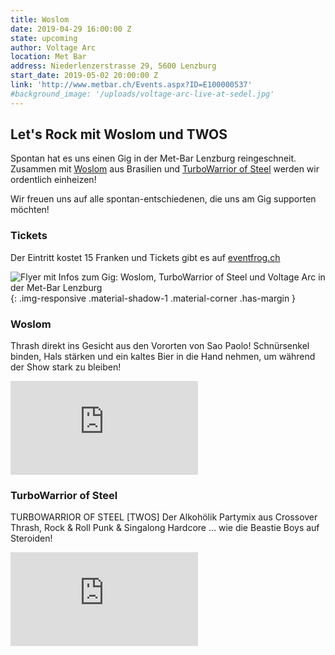 ```yaml
---
title: Woslom
date: 2019-04-29 16:00:00 Z
state: upcoming
author: Voltage Arc
location: Met Bar
address: Niederlenzerstrasse 29, 5600 Lenzburg
start_date: 2019-05-02 20:00:00 Z
link: 'http://www.metbar.ch/Events.aspx?ID=E100000537'
#background_image: '/uploads/voltage-arc-live-at-sedel.jpg'
---
```


<style>.img-responsive {width: 300px;}</style>

## Let's Rock mit Woslom und TWOS

Spontan hat es uns einen Gig in der Met-Bar Lenzburg reingeschneit. Zusammen mit
[Woslom](http://woslom.net/site/english-news/) aus Brasilien und
[TurboWarrior of Steel](https://vi.be/turbowarriorofsteel) werden wir ordentlich einheizen!

Wir freuen uns auf alle spontan-entschiedenen, die uns am Gig supporten möchten!

### Tickets

Der Eintritt kostet 15 Franken und Tickets gibt es auf [eventfrog.ch](https://eventfrog.ch/de/p/konzert/hard-rock-heavy-metal/woslom-br-turbowarrior-of-steel-voltage-arc-live-6518799251814781925.html)

![Flyer mit Infos zum Gig: Woslom, TurboWarrior of Steel und Voltage Arc in der Met-Bar Lenzburg](/uploads/flyer-woslom-twos-metbar-02052019.jpg){: .img-responsive .material-shadow-1 .material-corner .has-margin }

<div class="post-text col-lg-12 col-md-12 col-sm-12 col-xs-12">
  <h3>Woslom</h3>
  <p>
    Thrash direkt ins Gesicht aus den Vororten von Sao Paolo! Schnürsenkel binden, Hals stärken und ein
    kaltes Bier in die Hand nehmen, um während der Show stark zu bleiben!
  </p>
</div>

<div class="inline-video col-lg-8 col-md-10 col-sm-12 col-xs-12">
    <div class=" embed-responsive embed-responsive-16by9">
        <iframe class="embed-responsive-item" src="https://www.youtube.com/embed/1qcVp7VX6L8" frameborder="0" allowfullscreen></iframe>
    </div>
</div>

<div class="post-text col-lg-12 col-md-12 col-sm-12 col-xs-12">
<h3>TurboWarrior of Steel</h3>
<p>TURBOWARRIOR OF STEEL [TWOS] Der Alkohölik Partymix aus Crossover Thrash, Rock & Roll Punk & Singalong
Hardcore … wie die Beastie Boys auf Steroiden!</p>
</div>

<div class="inline-video col-lg-8 col-md-10 col-sm-12 col-xs-12">
    <div class=" embed-responsive embed-responsive-16by9">
        <iframe class="embed-responsive-item" src="https://www.youtube.com/embed/fOfPZaFu6RM" frameborder="0" allowfullscreen></iframe>
    </div>
</div>
